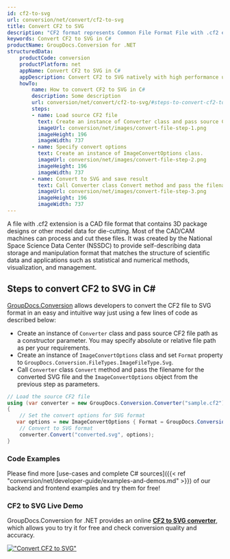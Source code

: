 ```yaml
---
id: cf2-to-svg
url: conversion/net/convert/cf2-to-svg
title: Convert CF2 to SVG
description: "CF2 format represents Common File Format File with .cf2 extension. Learn how to convert CF2 to SVG file programmatically in C# language using GroupDocs.Conversion for .NET library."
keywords: Convert CF2 to SVG in C#
productName: GroupDocs.Conversion for .NET
structuredData:
    productCode: conversion
    productPlatform: net
    appName: Convert CF2 to SVG in C#
    appDescription: Convert CF2 to SVG natively with high performance using C# language and server side GroupDocs.Conversion for .NET APIs, without the use of any software like Microsoft or Open Office.
    howTo:
        name: How to convert CF2 to SVG in C# 
        description: Some description
        url: conversion/net/convert/cf2-to-svg/#steps-to-convert-cf2-to-svg-in-c
        steps:
        - name: Load source CF2 file 
          text: Create an instance of Converter class and pass source CF2 file path as a constructor parameter. You may specify absolute or relative file path as per your requirements. 
          imageUrl: conversion/net/images/convert-file-step-1.png
          imageHeight: 196
          imageWidth: 737
        - name: Specify convert options 
          text: Create an instance of ImageConvertOptions class.
          imageUrl: conversion/net/images/convert-file-step-2.png
          imageHeight: 196
          imageWidth: 737
        - name: Convert to SVG and save result 
          text: Call Converter class Convert method and pass the filename for the converted HTML file and the ImageConvertOptions object from the previous step as parameters.
          imageUrl: conversion/net/images/convert-file-step-3.png
          imageHeight: 196
          imageWidth: 737
---
```


A file with .cf2 extension is a CAD file format that contains 3D package designs or other model data for die-cutting. Most of the CAD/CAM machines can process and cut these files. It was created by the National Space Science Data Center (NSSDC) to provide self-describing data storage and manipulation format that matches the structure of scientific data and applications such as statistical and numerical methods, visualization, and management. 

## Steps to convert CF2 to SVG in C#

[GroupDocs.Conversion](https://products.groupdocs.com/conversion/net) allows developers to convert the CF2 file to SVG format in an easy and intuitive way just using a few lines of code as described below:

* Create an instance of `Converter` class and pass source CF2 file path as a constructor parameter. You may specify absolute or relative file path as per your requirements. 
* Create an instance of `ImageConvertOptions` class and set `Format` property to `GroupDocs.Conversion.FileTypes.ImageFileType.Svg`.
* Call `Converter` class `Convert` method and pass the filename for the converted SVG file and the `ImageConvertOptions` object from the previous step as parameters.

```csharp
// Load the source CF2 file
using (var converter = new GroupDocs.Conversion.Converter("sample.cf2"))
{
    // Set the convert options for SVG format
   var options = new ImageConvertOptions { Format = GroupDocs.Conversion.FileTypes.ImageFileType.Svg };
    // Convert to SVG format
    converter.Convert("converted.svg", options);
}
```

### Code Examples

Please find more [use-cases and complete C# sources]({{< ref "conversion/net/developer-guide/examples-and-demos.md" >}}) of our backend and frontend examples and try them for free!

### CF2 to SVG Live Demo

GroupDocs.Conversion for .NET provides an online [**CF2 to SVG converter**](https://products.groupdocs.app/conversion/cf2-to-svg), which allows you to try it for free and check conversion quality and accuracy.

[!["Convert CF2 to SVG"](conversion/net/images/convert-to-svg/convert-cf2-to-svg.png)](https://products.groupdocs.app/conversion/cf2-to-svg)